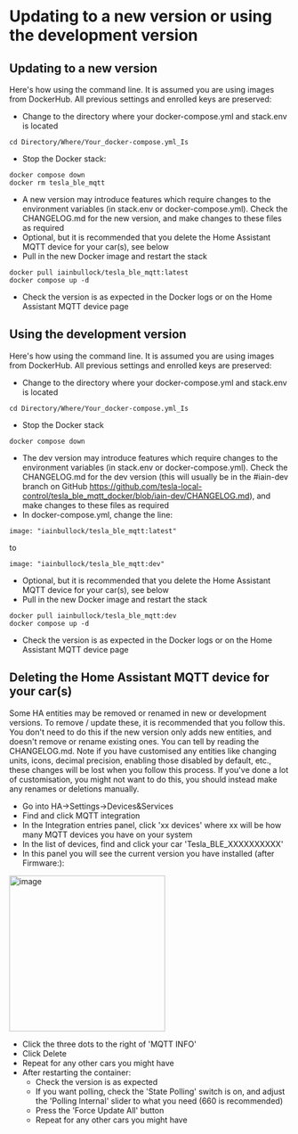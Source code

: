 # Updating to a new version or using the development version

## Updating to a new version
Here's how using the command line. It is assumed you are using images from DockerHub. All previous settings and enrolled keys are preserved:

- Change to the directory where your docker-compose.yml and stack.env is located
```
cd Directory/Where/Your_docker-compose.yml_Is
```
- Stop the Docker stack:
```
docker compose down
docker rm tesla_ble_mqtt
```
- A new version may introduce features which require changes to the environment variables (in stack.env or docker-compose.yml). Check the CHANGELOG.md for the new version, and make changes to these files as required
- Optional, but it is recommended that you delete the Home Assistant MQTT device for your car(s), see below
- Pull in the new Docker image and restart the stack
```
docker pull iainbullock/tesla_ble_mqtt:latest
docker compose up -d
```
- Check the version is as expected in the Docker logs or on the Home Assistant MQTT device page


## Using the development version
Here's how using the command line. It is assumed you are using images from DockerHub. All previous settings and enrolled keys are preserved:

- Change to the directory where your docker-compose.yml and stack.env is located
```
cd Directory/Where/Your_docker-compose.yml_Is
```
- Stop the Docker stack
```
docker compose down
```
- The dev version may introduce features which require changes to the environment variables (in stack.env or docker-compose.yml). Check the CHANGELOG.md for the dev version (this will usually be in the #iain-dev branch on GitHub https://github.com/tesla-local-control/tesla_ble_mqtt_docker/blob/iain-dev/CHANGELOG.md), and make changes to these files as required
- In docker-compose.yml, change the line:
```
image: "iainbullock/tesla_ble_mqtt:latest"
```
to
```
image: "iainbullock/tesla_ble_mqtt:dev"
```
- Optional, but it is recommended that you delete the Home Assistant MQTT device for your car(s), see below
- Pull in the new Docker image and restart the stack
```
docker pull iainbullock/tesla_ble_mqtt:dev
docker compose up -d
```
- Check the version is as expected in the Docker logs or on the Home Assistant MQTT device page


## Deleting the Home Assistant MQTT device for your car(s)
Some HA entities may be removed or renamed in new or development versions. To remove / update these, it is recommended that you follow this. You don't need to do this if the new version only adds new entities, and doesn't remove or rename existing ones. You can tell by reading the CHANGELOG.md. Note if you have customised any entities like changing units, icons, decimal precision, enabling those disabled by default, etc., these changes will be lost when you follow this process. If you've done a lot of customisation, you might not want to do this, you should instead make any renames or deletions manually.
- Go into HA->Settings->Devices&Services
- Find and click MQTT integration
- In the Integration entries panel, click 'xx devices' where xx will be how many MQTT devices you have on your system
- In the list of devices, find and click your car 'Tesla_BLE_XXXXXXXXXX'
- In this panel you will see the current version you have installed (after Firmware:):
<img width="280" alt="image" src="https://github.com/user-attachments/assets/ba644cf3-d21c-47e8-be21-5f779985525c" />

 - Click the three dots to the right of 'MQTT INFO'
 - Click Delete
 - Repeat for any other cars you might have
 - After restarting the container:
     - Check the version is as expected
     - If you want polling, check the 'State Polling' switch is on, and adjust the 'Polling Internal' slider to what you need (660 is recommended) 
     - Press the 'Force Update All' button
     - Repeat for any other cars you might have
